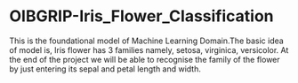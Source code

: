 # OIBGRIP-Iris_Flower_Classification
This is the foundational model of Machine Learning Domain.The basic idea of model is, Iris flower has 3 families namely, setosa, virginica, versicolor.
At the end of the project we will be able to recognise the family of the flower by just entering its sepal and petal length  and width.
